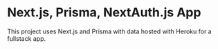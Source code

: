 # Next.js, Prisma, NextAuth.js App

This project uses Next.js and Prisma with data hosted with Heroku for a fullstack app.
